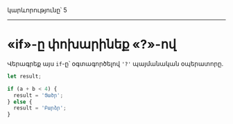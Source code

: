 կարևորությունը՝ 5

---

# «if»-ը փոխարինեք «?»-ով

Վերագրեք այս `if`-ը՝ օգտագործելով `'?'` պայմանական օպերատորը.

```js
let result;

if (a + b < 4) {
  result = 'Ցածր';
} else {
  result = 'Բարձր';
}
```
